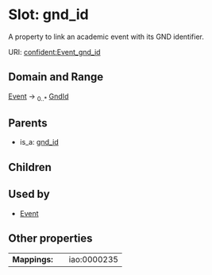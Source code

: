 
# Slot: gnd_id


A property to link an academic event with its GND identifier.

URI: [confident:Event_gnd_id](https://raw.githubusercontent.com/TIBHannover/ConfIDent_schema/main/src/linkml/confident_schema.yaml#Event_gnd_id)


## Domain and Range

[Event](Event.md) &#8594;  <sub>0..\*</sub> [GndId](GndId.md)

## Parents

 *  is_a: [gnd_id](gnd_id.md)

## Children


## Used by

 * [Event](Event.md)

## Other properties

|  |  |  |
| --- | --- | --- |
| **Mappings:** | | iao:0000235 |

